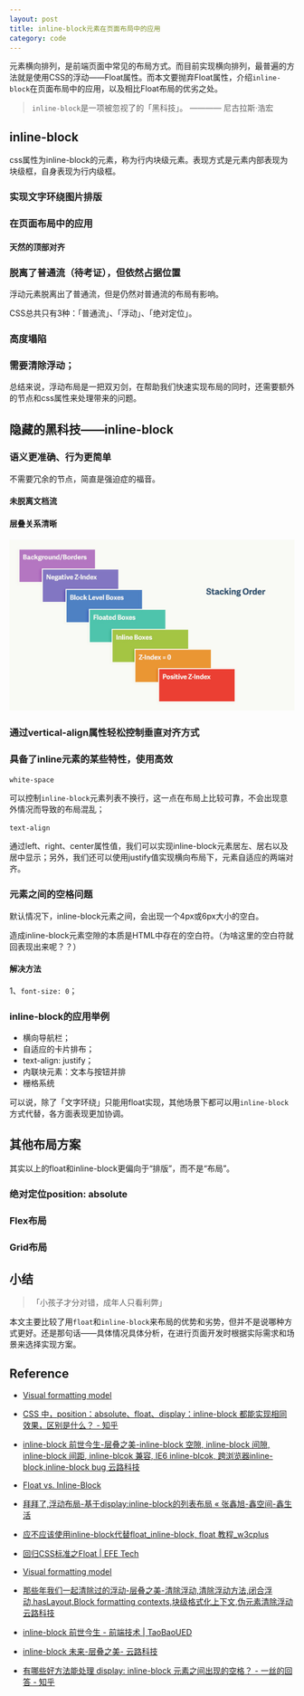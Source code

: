 ```yaml
---
layout: post
title: inline-block元素在页面布局中的应用
category: code
---
```


元素横向排列，是前端页面中常见的布局方式。而目前实现横向排列，最普遍的方法就是使用CSS的浮动——Float属性。而本文要抛弃Float属性，介绍``inline-block``在页面布局中的应用，以及相比Float布局的优劣之处。

> ``inline-block``是一项被忽视了的「黑科技」。    ———— 尼古拉斯·浩宏

## inline-block

css属性为inline-block的元素，称为行内块级元素。表现方式是元素内部表现为块级框，自身表现为行内级框。




### 实现文字环绕图片排版

### 在页面布局中的应用

#### 天然的顶部对齐


### 脱离了普通流（待考证），但依然占据位置

浮动元素脱离出了普通流，但是仍然对普通流的布局有影响。

CSS总共只有3种：「普通流」、「浮动」、「绝对定位」。


### 高度塌陷


### 需要清除浮动；


总结来说，浮动布局是一把双刃剑，在帮助我们快速实现布局的同时，还需要额外的节点和css属性来处理带来的问题。



## 隐藏的黑科技——inline-block

### 语义更准确、行为更简单

不需要冗余的节点，简直是强迫症的福音。

#### 未脱离文档流

#### 层叠关系清晰

![HTML元素层叠关系](/public/img/20160419-1-02.png)

### 通过vertical-align属性轻松控制垂直对齐方式



### 具备了inline元素的某些特性，使用高效

``white-space``

可以控制``inline-block``元素列表不换行，这一点在布局上比较可靠，不会出现意外情况而导致的布局混乱；

``text-align``

通过left、right、center属性值，我们可以实现inline-block元素居左、居右以及居中显示；另外，我们还可以使用justify值实现横向布局下，元素自适应的两端对齐。

### 元素之间的空格问题

默认情况下，inline-block元素之间，会出现一个4px或6px大小的空白。

造成inline-block元素空隙的本质是HTML中存在的空白符。（为啥这里的空白符就回表现出来呢？？）

#### 解决方法

1、``font-size: 0``；


### inline-block的应用举例

- 横向导航栏；
- 自适应的卡片排布；
- text-align: justify；
- 内联块元素：文本与按钮并排
- 栅格系统

可以说，除了「文字环绕」只能用float实现，其他场景下都可以用``inline-block``方式代替，各方面表现更加协调。

## 其他布局方案

其实以上的float和inline-block更偏向于“排版”，而不是“布局”。

### 绝对定位position: absolute

### Flex布局

### Grid布局

## 小结

> 「小孩子才分对错，成年人只看利弊」

本文主要比较了用``float``和``inline-block``来布局的优势和劣势，但并不是说哪种方式更好。还是那句话——具体情况具体分析，在进行页面开发时根据实际需求和场景来选择实现方案。



## Reference

- [Visual formatting model](https://www.w3.org/TR/CSS22/visuren.html#floats)

- [CSS 中，position：absolute、float、display：inline-block 都能实现相同效果，区别是什么？ - 知乎](https://www.zhihu.com/question/20821569)
- [inline-block 前世今生-层叠之美-inline-block 空隙, inline-block 间隙, inline-block 间距, inline-blcok 兼容, IE6 inline-blcok, 跨浏览器inline-block,inline-block bug 云路科技](http://www.iyunlu.com/view/css-xhtml/64.html)
- [Float vs. Inline-Block](http://www.ternstyle.us/blog/float-vs-inline-block)
- [拜拜了,浮动布局-基于display:inline-block的列表布局 « 张鑫旭-鑫空间-鑫生活](http://www.zhangxinxu.com/wordpress/2010/11/%E6%8B%9C%E6%8B%9C%E4%BA%86%E6%B5%AE%E5%8A%A8%E5%B8%83%E5%B1%80-%E5%9F%BA%E4%BA%8Edisplayinline-block%E7%9A%84%E5%88%97%E8%A1%A8%E5%B8%83%E5%B1%80/)
- [应不应该使用inline-block代替float_inline-block, float 教程_w3cplus](http://www.w3cplus.com/css/inline-blocks.html)
- [回归CSS标准之Float \| EFE Tech](http://efe.baidu.com/blog/float/)
- [Visual formatting model](https://www.w3.org/TR/CSS22/visuren.html)
- [那些年我们一起清除过的浮动-层叠之美-清除浮动,清除浮动方法,闭合浮动,hasLayout,Block formatting contexts,块级格式化上下文,伪元素清除浮动 云路科技](http://www.iyunlu.com/view/css-xhtml/55.html)
- [inline-block 前世今生 - 前端技术 \| TaoBaoUED](http://ued.taobao.org/blog/2012/08/inline-block/)
- [inline-block 未来-层叠之美- 云路科技](http://www.iyunlu.com/view/css-xhtml/79.html)
- [有哪些好方法能处理 display: inline-block 元素之间出现的空格？ - 一丝的回答 - 知乎](https://www.zhihu.com/question/21468450/answer/18342657)
